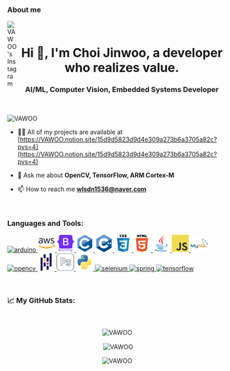 ### About me
<a href="https://instagram.com/woo.ing_" target="_blank">
  <img align="left" alt="VAWOO's Instagram" width="22px" src="https://raw.githubusercontent.com/hussainweb/hussainweb/main/icons/instagram.png" />
</a>
<br />

<h1 align="center">Hi 👋, I'm Choi Jinwoo, a developer who realizes value.</h1>
<h3 align="center">AI/ML, Computer Vision, Embedded Systems Developer</h3>
<br />

<p align="left"> <img src="https://komarev.com/ghpvc/?username=VAWOO&label=Profile%20views&color=0e75b6&style=flat" alt="VAWOO" /></p>

- 👨‍💻 All of my projects are available at [https://VAWOO.notion.site/15d9d5823d9d4e309a273b6a3705a82c?pvs=4](https://VAWOO.notion.site/15d9d5823d9d4e309a273b6a3705a82c?pvs=4)

- 💬 Ask me about **OpenCV, TensorFlow, ARM Cortex-M**

- 📫 How to reach me **wlsdn1536@naver.com**
<br />

<h3 align="left">Languages and Tools:</h3>
<p align="left"> <a href="https://www.arduino.cc/" target="_blank" rel="noreferrer"> <img src="https://cdn.worldvectorlogo.com/logos/arduino-1.svg" alt="arduino" width="40" height="40"/> </a> <a href="https://aws.amazon.com" target="_blank" rel="noreferrer"> <img src="https://raw.githubusercontent.com/devicons/devicon/master/icons/amazonwebservices/amazonwebservices-original-wordmark.svg" alt="aws" width="40" height="40"/> </a> <a href="https://getbootstrap.com" target="_blank" rel="noreferrer"> <img src="https://raw.githubusercontent.com/devicons/devicon/master/icons/bootstrap/bootstrap-plain-wordmark.svg" alt="bootstrap" width="40" height="40"/> </a> <a href="https://www.cprogramming.com/" target="_blank" rel="noreferrer"> <img src="https://raw.githubusercontent.com/devicons/devicon/master/icons/c/c-original.svg" alt="c" width="40" height="40"/> </a> <a href="https://www.w3schools.com/cpp/" target="_blank" rel="noreferrer"> <img src="https://raw.githubusercontent.com/devicons/devicon/master/icons/cplusplus/cplusplus-original.svg" alt="cplusplus" width="40" height="40"/> </a> <a href="https://www.w3schools.com/css/" target="_blank" rel="noreferrer"> <img src="https://raw.githubusercontent.com/devicons/devicon/master/icons/css3/css3-original-wordmark.svg" alt="css3" width="40" height="40"/> </a> <a href="https://www.w3.org/html/" target="_blank" rel="noreferrer"> <img src="https://raw.githubusercontent.com/devicons/devicon/master/icons/html5/html5-original-wordmark.svg" alt="html5" width="40" height="40"/> </a> <a href="https://www.java.com" target="_blank" rel="noreferrer"> <img src="https://raw.githubusercontent.com/devicons/devicon/master/icons/java/java-original.svg" alt="java" width="40" height="40"/> </a> <a href="https://developer.mozilla.org/en-US/docs/Web/JavaScript" target="_blank" rel="noreferrer"> <img src="https://raw.githubusercontent.com/devicons/devicon/master/icons/javascript/javascript-original.svg" alt="javascript" width="40" height="40"/> </a> <a href="https://www.mysql.com/" target="_blank" rel="noreferrer"> <img src="https://raw.githubusercontent.com/devicons/devicon/master/icons/mysql/mysql-original-wordmark.svg" alt="mysql" width="40" height="40"/> </a> <a href="https://opencv.org/" target="_blank" rel="noreferrer"> <img src="https://www.vectorlogo.zone/logos/opencv/opencv-icon.svg" alt="opencv" width="40" height="40"/> </a> <a href="https://pandas.pydata.org/" target="_blank" rel="noreferrer"> <img src="https://raw.githubusercontent.com/devicons/devicon/2ae2a900d2f041da66e950e4d48052658d850630/icons/pandas/pandas-original.svg" alt="pandas" width="40" height="40"/> </a> <a href="https://www.photoshop.com/en" target="_blank" rel="noreferrer"> <img src="https://raw.githubusercontent.com/devicons/devicon/master/icons/photoshop/photoshop-line.svg" alt="photoshop" width="40" height="40"/> </a> <a href="https://www.python.org" target="_blank" rel="noreferrer"> <img src="https://raw.githubusercontent.com/devicons/devicon/master/icons/python/python-original.svg" alt="python" width="40" height="40"/> </a> <a href="https://www.selenium.dev" target="_blank" rel="noreferrer"> <img src="https://raw.githubusercontent.com/detain/svg-logos/780f25886640cef088af994181646db2f6b1a3f8/svg/selenium-logo.svg" alt="selenium" width="40" height="40"/> </a> <a href="https://spring.io/" target="_blank" rel="noreferrer"> <img src="https://www.vectorlogo.zone/logos/springio/springio-icon.svg" alt="spring" width="40" height="40"/> </a> <a href="https://www.tensorflow.org" target="_blank" rel="noreferrer"> <img src="https://www.vectorlogo.zone/logos/tensorflow/tensorflow-icon.svg" alt="tensorflow" width="40" height="40"/> </a> </p>
<br />

<h3 align="left">📈 My GitHub Stats:</h3>
<br />
<p  align="center"><img align="center" src="https://github-readme-stats.vercel.app/api/top-langs?username=VAWOO&show_icons=true&theme=gotham&locale=en&layout=compact" alt="VAWOO" /></p>
<p  align="center">&nbsp;<img align="center" src="https://github-readme-stats.vercel.app/api?username=VAWOO&show_icons=true&theme=gotham&locale=en" alt="VAWOO" /></p>
<p  align="center"><img align="center" src="https://github-readme-streak-stats.herokuapp.com/?user=VAWOO&theme=gotham" alt="VAWOO" /></p>
